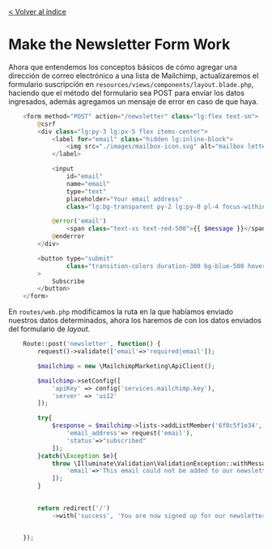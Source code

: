 [< Volver al índice](/docs/readme.md)

# Make the Newsletter Form Work

Ahora que entendemos los conceptos básicos de cómo agregar una dirección de correo electrónico a una lista de Mailchimp, actualizaremos el formulario suscripción en `resources/views/components/layout.blade.php`, haciendo que el método del formulario sea POST para enviar los datos ingresados, además agregamos un mensaje de error en caso de que haya. 

```php
    <form method="POST" action="/newsletter" class="lg:flex text-sm">
        @csrf
        <div class="lg:py-3 lg:px-5 flex items-center">
            <label for="email" class="hidden lg:inline-block">
                <img src="./images/mailbox-icon.svg" alt="mailbox letter">
            </label>

            <input 
                id="email" 
                name="email"
                type="text" 
                placeholder="Your email address"
                class="lg:bg-transparent py-2 lg:py-0 pl-4 focus-within:outline-none">

            @error('email')
                <span class="text-xs text-red-500">{{ $message }}</span>
            @enderror
        </div>

        <button type="submit"
                class="transition-colors duration-300 bg-blue-500 hover:bg-blue-600 mt-4 lg:mt-0 lg:ml-3 rounded-full text-xs font-semibold text-white uppercase py-3 px-8"
        >
            Subscribe
        </button>
    </form>
```

En `routes/web.php` modificamos la ruta en la que habíamos enviado nuestros datos determinados, ahora los haremos de con los datos enviados del formulario de *layout*. 

```php
    Route::post('newsletter', function() {
        request()->validate(['email'=>'required|email']);

        $mailchimp = new \MailchimpMarketing\ApiClient();

        $mailchimp->setConfig([
            'apiKey' => config('services.mailchimp.key'),
            'server' => 'us12'
        ]);

        try{
            $response = $mailchimp->lists->addListMember('6f0c5f1e34', [
                'email_address'=> request('email'),
                'status'=>"subscribed"
            ]);
        }catch(\Exception $e){
            throw \Illuminate\Validation\ValidationException::withMessages([
                'email'=>'This email could not be added to our newsletter list'
            ]);
        }
            

        return redirect('/')
            ->with('success', 'You are now signed up for our newsletter');


    });
```

